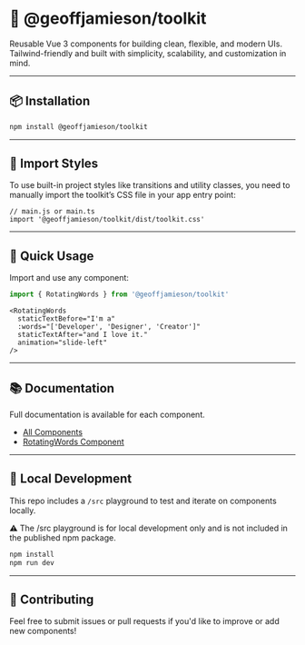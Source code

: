# 🧰 @geoffjamieson/toolkit

Reusable Vue 3 components for building clean, flexible, and modern UIs.  
Tailwind-friendly and built with simplicity, scalability, and customization in mind.

---

## 📦 Installation

```bash
npm install @geoffjamieson/toolkit
```

---

## 🎨 Import Styles

To use built-in project styles like transitions and utility classes, you need to manually import the toolkit’s CSS file in your app entry point:

```
// main.js or main.ts
import '@geoffjamieson/toolkit/dist/toolkit.css'
``` 

---

## 🚀 Quick Usage

Import and use any component:

```js
import { RotatingWords } from '@geoffjamieson/toolkit'
```

```vue
<RotatingWords
  staticTextBefore="I'm a"
  :words="['Developer', 'Designer', 'Creator']"
  staticTextAfter="and I love it."
  animation="slide-left"
/>
```

---

## 📚 Documentation

Full documentation is available for each component.

- [All Components](https://github.com/UnionPAC/toolkit/blob/main/lib/docs/index.md)
- [RotatingWords Component](https://github.com/UnionPAC/toolkit/blob/main/lib/docs/components/RotatingWords.md)

---

## 🧪 Local Development

This repo includes a `/src` playground to test and iterate on components locally.  

⚠️ The /src playground is for local development only and is not included in the published npm package.

```bash
npm install
npm run dev
```

---

## 🙌 Contributing

Feel free to submit issues or pull requests if you'd like to improve or add new components!